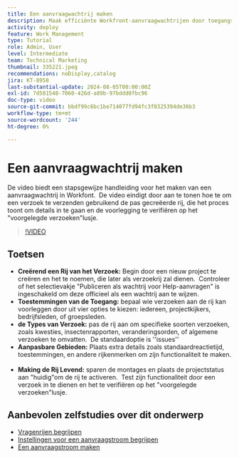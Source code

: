 ```yaml
---
title: Een aanvraagwachtrij maken
description: Maak efficiënte Workfront-aanvraagwachtrijen door toegangsmachtigingen te definiëren, aanvraagtypen en velden aan te passen, de wachtrij te activeren en de functionaliteit ervan te testen voor naadloos beheer van projectverzending.
activity: deploy
feature: Work Management
type: Tutorial
role: Admin, User
level: Intermediate
team: Technical Marketing
thumbnail: 335221.jpeg
recommendations: noDisplay,catalog
jira: KT-8958
last-substantial-update: 2024-08-05T00:00:00Z
exl-id: 7d581548-7060-426d-a89b-97bddd0fbc96
doc-type: video
source-git-commit: bbdf99c6bc1be714077fd94fc3f8325394de36b3
workflow-type: tm+mt
source-wordcount: '244'
ht-degree: 0%

---
```


# Een aanvraagwachtrij maken

De video biedt een stapsgewijze handleiding voor het maken van een aanvraagwachtrij in Workfont. &#x200B; De video eindigt door aan te tonen hoe te om een verzoek te verzenden gebruikend de pas gecreëerde rij, die het proces toont om details in te gaan en de voorlegging te verifiëren op het &quot;voorgelegde verzoeken&quot;lusje. &#x200B;

>[!VIDEO](https://video.tv.adobe.com/v/335221/?quality=12&learn=on&enablevpops=1)

## Toetsen

* **Creërend een Rij van het Verzoek:** Begin door een nieuw project te creëren en het te noemen, die later als verzoekrij zal dienen. &#x200B; Controleer of het selectievakje &quot;Publiceren als wachtrij voor Help-aanvragen&quot; is ingeschakeld om deze officieel als een wachtrij aan te wijzen. &#x200B;
* **Toestemmingen van de Toegang:** bepaal wie verzoeken aan de rij kan voorleggen door uit vier opties te kiezen: iedereen, projectkijkers, bedrijfsleden, of groepsleden. &#x200B;
* **de Types van Verzoek:** pas de rij aan om specifieke soorten verzoeken, zoals kwesties, insectenrapporten, veranderingsorden, of algemene verzoeken te omvatten. &#x200B; De standaardoptie is &#39;&#39;issues&#39;&#39; &#x200B;
* **Aanpasbare Gebieden:** Plaats extra details zoals standaardreactietijd, toestemmingen, en andere rijkenmerken om zijn functionaliteit te maken. &#x200B;
* **Making de Rij Levend:** sparen de montages en plaats de projectstatus aan &quot;huidig&quot;om de rij te activeren. &#x200B; Test zijn functionaliteit door een verzoek in te dienen en het te verifiëren op het &quot;voorgelegde verzoeken&quot;lusje.

## Aanbevolen zelfstudies over dit onderwerp

* [Vragenrijen begrijpen](/help/manage-work/request-queues/understand-request-queues.md)
* [Instellingen voor een aanvraagstroom begrijpen](/help/manage-work/request-queues/understand-settings-for-a-flow-request.md)
* [Een aanvraagstroom maken](/help/manage-work/request-queues/create-a-request-flow.md)

